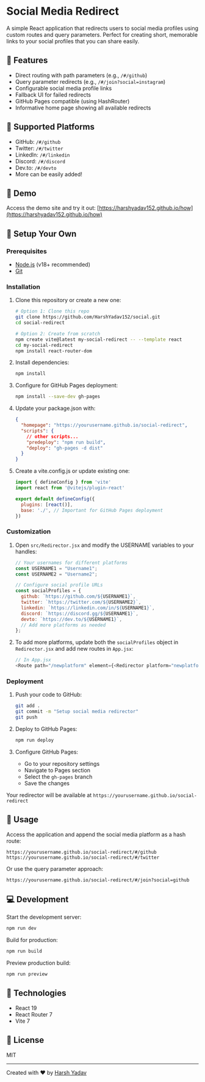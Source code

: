 # Social Media Redirect

A simple React application that redirects users to social media profiles using custom routes and query parameters. Perfect for creating short, memorable links to your social profiles that you can share easily.

## 🌟 Features

- Direct routing with path parameters (e.g., `/#/github`)
- Query parameter redirects (e.g., `/#/join?social=instagram`)
- Configurable social media profile links
- Fallback UI for failed redirects
- GitHub Pages compatible (using HashRouter)
- Informative home page showing all available redirects

## 🔗 Supported Platforms

- GitHub: `/#/github`
- Twitter: `/#/twitter`
- LinkedIn: `/#/linkedin`
- Discord: `/#/discord`
- Dev.to: `/#/devto`
- More can be easily added!

## 🚀 Demo

Access the demo site and try it out:
[https://harshyadav152.github.io/how](https://harshyadav152.github.io/how)

## 🧰 Setup Your Own

### Prerequisites

- [Node.js](https://nodejs.org/) (v18+ recommended)
- [Git](https://git-scm.com/)

### Installation

1. Clone this repository or create a new one:
   ```bash
   # Option 1: Clone this repo
   git clone https://github.com/HarshYadav152/social.git
   cd social-redirect

   # Option 2: Create from scratch
   npm create vite@latest my-social-redirect -- --template react
   cd my-social-redirect
   npm install react-router-dom
   ```

2. Install dependencies:
   ```bash
   npm install
   ```

3. Configure for GitHub Pages deployment:
   ```bash
   npm install --save-dev gh-pages
   ```

4. Update your package.json with:
   ```json
   {
     "homepage": "https://yourusername.github.io/social-redirect",
     "scripts": {
       // other scripts...
       "predeploy": "npm run build",
       "deploy": "gh-pages -d dist"
     }
   }
   ```

5. Create a vite.config.js or update existing one:
   ```javascript
   import { defineConfig } from 'vite'
   import react from '@vitejs/plugin-react'

   export default defineConfig({
     plugins: [react()],
     base: './', // Important for GitHub Pages deployment
   })
   ```

### Customization

1. Open `src/Redirector.jsx` and modify the USERNAME variables to your handles:
   ```javascript
   // Your usernames for different platforms
   const USERNAME1 = "Username1";
   const USERNAME2 = "Username2";
   
   // Configure social profile URLs
   const socialProfiles = {
     github: `https://github.com/${USERNAME1}`,
     twitter: `https://twitter.com/${USERNAME2}`,
     linkedin: `https://linkedin.com/in/${USERNAME1}`,
     discord: `https://discord.gg/${USERNAME1}`,
     devto: `https://dev.to/${USERNAME1}`,
     // Add more platforms as needed
   };
   ```

2. To add more platforms, update both the `socialProfiles` object in `Redirector.jsx` and add new routes in `App.jsx`:
   ```javascript
   // In App.jsx
   <Route path="/newplatform" element={<Redirector platform="newplatform" />} />
   ```

### Deployment

1. Push your code to GitHub:
   ```bash
   git add .
   git commit -m "Setup social media redirector"
   git push
   ```

2. Deploy to GitHub Pages:
   ```bash
   npm run deploy
   ```

3. Configure GitHub Pages:
   - Go to your repository settings
   - Navigate to Pages section
   - Select the `gh-pages` branch
   - Save the changes

Your redirector will be available at `https://yourusername.github.io/social-redirect`

## 🧩 Usage

Access the application and append the social media platform as a hash route:
```
https://yourusername.github.io/social-redirect/#/github
https://yourusername.github.io/social-redirect/#/twitter
```

Or use the query parameter approach:
```
https://yourusername.github.io/social-redirect/#/join?social=github
```

## 💻 Development

Start the development server:
```bash
npm run dev
```

Build for production:
```bash
npm run build
```

Preview production build:
```bash
npm run preview
```

## 🔧 Technologies

- React 19
- React Router 7
- Vite 7

## 📝 License

MIT

---

Created with ❤️ by [Harsh Yadav](https://github.com/HarshYadav152)